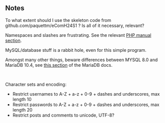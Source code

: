 ## Notes

To what extent should I use the skeleton code from github.com/paquettm/eComH24S1 ? Is all of it necessary, relevant?

Namespaces and slashes are frustrating. See the relevant [PHP manual section](https://www.php.net/manual/en/language.namespaces.php).


MySQL/database stuff is a rabbit hole, even for this simple program.

Amongst many other things, beware differences between MYSQL 8.0 and MariaDB 10.4, see [this section](https://mariadb.com/kb/en/incompatibilities-and-feature-differences-between-mariadb-10-4-and-mysql-8-/) of the MariaDB docs.

<br>

Character sets and encoding:
- Restrict usernames to A-Z + a-z + 0-9 + dashes and underscores, max length 10
- Restrict passwords to A-Z + a-z + 0-9 + dashes and underscores, max length 20
- Restrict posts and comments to unicode, UTF-8?
